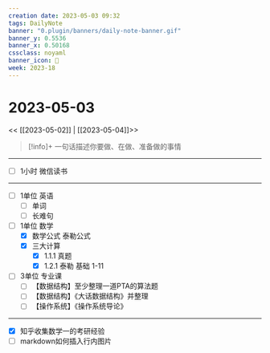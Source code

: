 ```yaml
---
creation date: 2023-05-03 09:32
tags: DailyNote
banner: "0.plugin/banners/daily-note-banner.gif"
banner_y: 0.5536
banner_x: 0.50168
cssclass: noyaml
banner_icon: 💌
week: 2023-18
---
```


# 2023-05-03

<< [[2023-05-02]] | [[2023-05-04]]>>


> [!info]+ 一句话描述你要做、在做、准备做的事情
> 

---

- [ ] 1小时 微信读书

---

- [ ] 1单位 英语
	- [ ] 单词
	- [ ] 长难句
- [ ] 1单位 数学
	- [x] 数学公式 泰勒公式
	- [x] 三大计算
		- [x] 1.1.1 真题
		- [x] 1.2.1 泰勒 基础 1-11
- [ ] 3单位 专业课
	- [ ] 【数据结构】至少整理一道PTA的算法题
	- [ ] 【数据结构】《大话数据结构》并整理
	- [ ] 【操作系统】《操作系统导论》

---

- [x] 知乎收集数学一的考研经验
- [ ] markdown如何插入行内图片